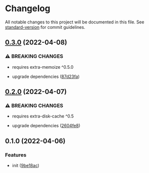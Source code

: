 # Changelog

All notable changes to this project will be documented in this file. See [standard-version](https://github.com/conventional-changelog/standard-version) for commit guidelines.

## [0.3.0](https://github.com/extra-memoize/extra-disk-cache/compare/v0.2.0...v0.3.0) (2022-04-08)


### ⚠ BREAKING CHANGES

* requires extra-memoize ^0.5.0

* upgrade dependencies ([87d23fa](https://github.com/extra-memoize/extra-disk-cache/commit/87d23fac5d870663ead7b488da2f6b3572b05661))

## [0.2.0](https://github.com/extra-memoize/extra-disk-cache/compare/v0.1.0...v0.2.0) (2022-04-07)


### ⚠ BREAKING CHANGES

* requires extra-disk-cache ^0.5

* upgrade dependencies ([2604fe8](https://github.com/extra-memoize/extra-disk-cache/commit/2604fe8c64784e2a21f58de8bc67d769edf367d5))

## 0.1.0 (2022-04-06)


### Features

* init ([9be18ac](https://github.com/extra-memoize/extra-disk-cache/commit/9be18ac88cc47a4ebea54ec31909e000457f1253))
